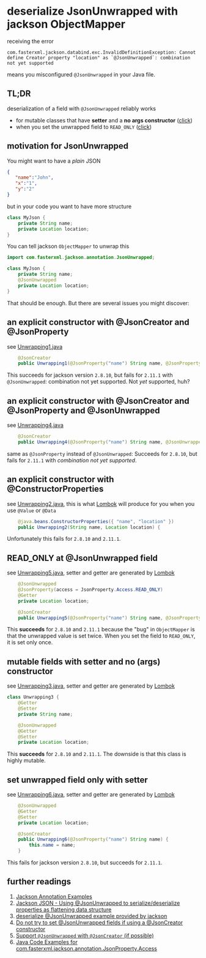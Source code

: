 # deserialize JsonUnwrapped with jackson ObjectMapper

receiving the error
```text
com.fasterxml.jackson.databind.exc.InvalidDefinitionException: Cannot define Creator property "location" as `@JsonUnwrapped`: combination not yet supported
```
means you misconfigured `@JsonUnwrapped` in your Java file.

## TL;DR
deserialization of a field with `@JsonUnwrapped` reliably works
* for mutable classes that have **setter** and a **no args constructor** ([click](#set-unwrapped-field-only-with-setter))
* when you set the unwrapped field to `READ_ONLY` ([click](#read_only-at-jsonunwrapped-field))

## motivation for JsonUnwrapped
You might want to have a *plain* JSON
```json
{
   "name":"John",
   "x":"1",
   "y":"2"
}
```
but in your code you want to have more structure
```java
class MyJson {
    private String name;
    private Location location;
}
```
You can tell jackson `ObjectMapper` to unwrap this
```java
import com.fasterxml.jackson.annotation.JsonUnwrapped;

class MyJson {
    private String name;
    @JsonUnwrapped
    private Location location;
}
```
That should be enough. But there are several issues you might discover:

## an explicit constructor with @JsonCreator and @JsonProperty
see [Unwrapping1.java](src/main/java/com/mercateo/Unwrapping1.java)
```java
    @JsonCreator
    public Unwrapping1(@JsonProperty("name") String name, @JsonProperty("location") Location location) {
```
This succeeds for jackson version `2.8.10`, but fails for `2.11.1` with `@JsonUnwrapped`: combination not yet supported. Not *yet* supported, huh?

## an explicit constructor with @JsonCreator and @JsonProperty and @JsonUnwrapped
see [Unwrapping4.java](src/main/java/com/mercateo/Unwrapping4.java)
```java
    @JsonCreator
    public Unwrapping4(@JsonProperty("name") String name, @JsonUnwrapped Location location) {
```
same as `@JsonProperty` instead of `@JsonUnwrapped`: Succeeds for `2.8.10`, but fails for `2.11.1` with *combination not yet supported*.

## an explicit constructor with @ConstructorProperties
see [Unwrapping2.java](src/main/java/com/mercateo/Unwrapping2.java), this is what [Lombok](https://projectlombok.org/) will produce for you when you use `@Value` or `@Data`
```java
    @java.beans.ConstructorProperties({ "name", "location" })
    public Unwrapping2(String name, Location location) {
```
Unfortunately this fails for `2.8.10` and `2.11.1`.

## READ_ONLY at @JsonUnwrapped field
see [Unwrapping5.java](src/main/java/com/mercateo/Unwrapping5.java), setter and getter are generated by [Lombok](https://projectlombok.org/)
```java
    @JsonUnwrapped
    @JsonProperty(access = JsonProperty.Access.READ_ONLY)
    @Getter
    private Location location;

    @JsonCreator
    public Unwrapping5(@JsonProperty("name") String name, @JsonProperty("location") Location location) {
```
This **succeeds** for `2.8.10` and `2.11.1` because the "bug" in `ObjectMapper` is that the unwrapped value is set twice. When you set the field to `READ_ONLY`, it is set only once.

## mutable fields with setter and no (args) constructor
see [Unwrapping3.java](src/main/java/com/mercateo/Unwrapping3.java), setter and getter are generated by [Lombok](https://projectlombok.org/)
```java
class Unwrapping3 {
    @Getter
    @Setter
    private String name;

    @JsonUnwrapped
    @Getter
    @Setter
    private Location location;
```
This **succeeds** for `2.8.10` and `2.11.1`. The downside is that this class is highly mutable.

## set unwrapped field only with setter
see [Unwrapping6.java](src/main/java/com/mercateo/Unwrapping6.java), setter and getter are generated by [Lombok](https://projectlombok.org/)
```java
    @JsonUnwrapped
    @Getter
    @Setter
    private Location location;

    @JsonCreator
    public Unwrapping6(@JsonProperty("name") String name) {
        this.name = name;
    }
```
This fails for jackson version `2.8.10`, but succeeds for `2.11.1`.

## further readings
1. [Jackson Annotation Examples](https://www.baeldung.com/jackson-annotations#3-jsonunwrapped)
1. [Jackson JSON - Using @JsonUnwrapped to serialize/deserialize properties as flattening data structure](https://www.logicbig.com/tutorials/misc/jackson/json-unwrapped.html)
1. [deserialize @JsonUnwrapped example provided by jackson](https://github.com/FasterXML/jackson-databind/blob/d2c083a6220f2875c97c29f4823d9818972511dc/src/test/java/com/fasterxml/jackson/databind/struct/TestUnwrapped.java#L138)
1. [Do not try to set @JsonUnwrapped fields if using a @JsonCreator constructor](https://github.com/FasterXML/jackson-databind/issues/1497)
1. [Support `@JsonUnwrapped` with `@JsonCreator` (if possible)](https://github.com/FasterXML/jackson-databind/issues/1467)
1. [Java Code Examples for com.fasterxml.jackson.annotation.JsonProperty.Access](https://www.programcreek.com/java-api-examples/index.php?api=com.fasterxml.jackson.annotation.JsonProperty.Access)
